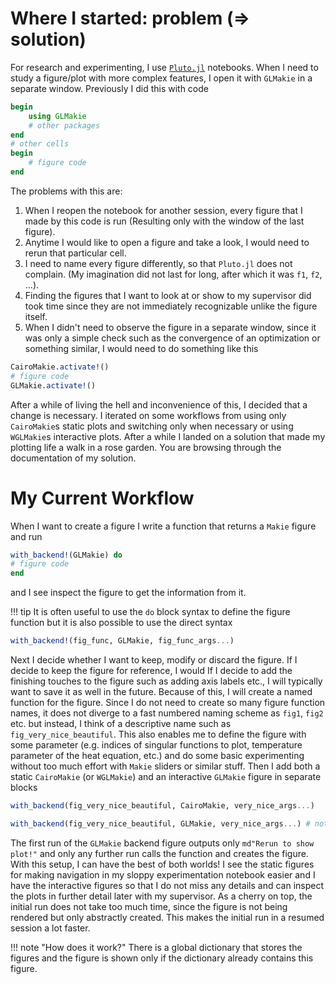 # Where I started: problem (⇒ solution)

For research and experimenting, I use [`Pluto.jl`](https://github.com/fonsp/Pluto.jl) notebooks. 
When I need to study a figure/plot with more complex features, I open it with `GLMakie` in a separate window. 
Previously I did this with code
```julia
begin
    using GLMakie
    # other packages
end
# other cells
begin
    # figure code
end
```
The problems with this are:
1. When I reopen the notebook for another session, every figure that I made by this code is run (Resulting only with the
   window of the last figure).
2. Anytime I would like to open a figure and take a look, I would need to rerun that particular cell.
3. I need to name every figure differently, so that `Pluto.jl` does not complain. (My imagination did not last for long,
   after which it was `f1`, `f2`, ...).
4. Finding the figures that I want to look at or show to my supervisor did took time since they are not immediately
   recognizable unlike the figure itself.
5. When I didn't need to observe the figure in a separate window, since it was only a simple check such as the
   convergence of an optimization or something similar, I would need to do something like this
```julia
CairoMakie.activate!()
# figure code
GLMakie.activate!()
```
After a while of living the hell and inconvenience of this, I decided that a change is necessary.
I iterated on some workflows from using only `CairoMakie`s static plots and switching only when necessary or using
   `WGLMakie`s interactive plots. After a while I landed on a solution that made my plotting life a walk in a rose garden.
You are browsing through the documentation of my solution.
# My Current Workflow
When I want to create a figure I write a function that returns a `Makie` figure and run
```julia
with_backend!(GLMakie) do
# figure code
end
```
and I see inspect the figure to get the information from it.

!!! tip
    It is often useful to use the `do` block syntax to define the figure function but it is also possible to use the
    direct syntax
```julia
with_backend!(fig_func, GLMakie, fig_func_args...)
```

Next I decide whether I want to keep, modify or discard the figure.
If I decide to keep the figure for reference, I would 
If I decide to add the finishing touches to the figure such as adding axis labels etc., I will typically want to save it
    as well in the future. 
Because of this, I will create a named function for the figure.
Since I do not need to create so many figure function names, it does not diverge to a fast numbered naming scheme as
    `fig1`, `fig2` etc. but instead, I think of a descriptive name such as `fig_very_nice_beautiful`.
This also enables me to define the figure with some parameter (e.g. indices of singular functions to plot, temperature
    parameter of the heat equation, etc.) and do some basic experimenting without too much effort with `Makie` sliders
    or similar stuff.
Then I add both a static `CairoMakie` (or `WGLMakie`) and an interactive `GLMakie` figure in separate blocks
```julia
with_backend(fig_very_nice_beautiful, CairoMakie, very_nice_args...)
```
```julia
with_backend(fig_very_nice_beautiful, GLMakie, very_nice_args...) # notice the missing `!`
```
The first run of the `GLMakie` backend figure outputs only `md"Rerun to show plot!"` and only any further run calls the
    function and creates the figure.
With this setup, I can have the best of both worlds!
I see the static figures for making navigation in my sloppy experimentation notebook easier and I have the interactive
    figures so that I do not miss any details and can inspect the plots in further detail later with my supervisor.
As a cherry on top, the initial run does not take too much time, since the figure is not being rendered but only
    abstractly created.
This makes the initial run in a resumed session a lot faster.

!!! note "How does it work?"
    There is a global dictionary that stores the figures and the figure is shown only if the dictionary already contains
    this figure.
